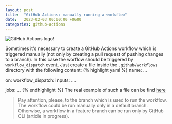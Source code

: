 ```yaml
---
layout: post
title:  "GitHub Actions: manually running a workflow"
date:   2023-02-03 00:00:00 +0600
categories: github-actions
---
```

![GitHub Actions logo!](/assets/2023-02-03-github-actions-create-workflow-to-run-manually/1.png "GitHub Actions logo")

Sometimes it's necessary to create a GitHub Actions workflow which is triggered manually (not only by creating a pull
request of pushing changes to a branch). In this case the worflow should be triggered by `workflow_dispatch` event.
Just create a file inside the `.github/workflows` directory with the following content:
{% highlight yaml %}
name: ...

on:
  workflow_dispatch:
    inputs:
      ....

jobs:
    ...
{% endhighlight %}
The real example of such a file can be find [here][github-actions-yaml-example]
> Pay attention, please, to the branch which is used to run the workflow. The workflow could be run manually only in a
> default branch. Otherwise, a workflow in a feature branch can be run only by GitHub CLI (article in progress). 

[github-actions-yaml-example]: https://github.com/asventetsky/s3-terraform-backend-initializer/blob/main/.github/workflows/init.yml
